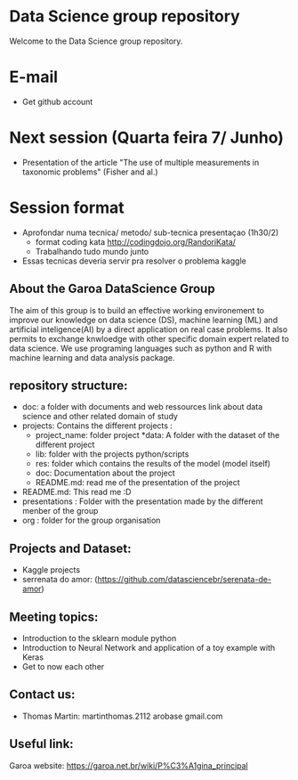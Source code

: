 # Data Science group repository
Welcome to the Data Science group repository.

# E-mail
* Get github account 

# Next session (Quarta feira 7/ Junho)
* Presentation of the article "The use of multiple measurements in taxonomic problems" (Fisher and al.)

# Session format
* Aprofondar numa tecnica/ metodo/ sub-tecnica presentaçao (1h30/2) 
  * format coding kata http://codingdojo.org/RandoriKata/
  * Trabalhando tudo mundo junto
* Essas tecnicas deveria servir pra resolver o problema kaggle

## About the Garoa DataScience Group
The aim of this group is to build an effective working environement to improve our knowledge on data science (DS), machine learning (ML) and artificial inteligence(AI) by a direct application on real case problems. It also permits to exchange knwloedge with other specific domain expert related to data science. We use programing languages such as python and R with machine learning and data analysis package.

## repository structure:
* doc: a folder with documents and web ressources link about data science and other related domain of study 
* projects: Contains the different projects :
  * project_name: folder project
   *data: A folder with the dataset of the different project
   * lib: folder with the projects python/scripts
   * res: folder which contains the results of the model (model itself)
   * doc: Documentation about the project
   * README.md: read me of the presentation of the project
* README.md: This read me :D
* presentations : Folder with the presentation made by the different menber of the group
* org : folder for the group organisation

## Projects and Dataset:
* Kaggle projects
* serrenata do amor: (https://github.com/datasciencebr/serenata-de-amor)

## Meeting topics:
 * Introduction to the sklearn module python 
 * Introduction to Neural Network and application of a toy example with Keras
 * Get to now each other

## Contact us:
* Thomas Martin: martinthomas.2112 arobase gmail.com

## Useful link:
Garoa website: https://garoa.net.br/wiki/P%C3%A1gina_principal
